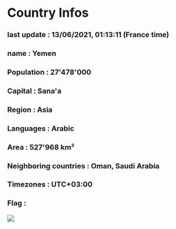 # Country  Infos
### last update : 13/06/2021, 01:13:11 (France time)

### name : Yemen
### Population : 27'478'000
### Capital : Sana'a
### Region : Asia
### Languages : Arabic
### Area : 527'968 km²
### Neighboring countries : Oman, Saudi Arabia
### Timezones : UTC+03:00

### Flag :
![](https://restcountries.eu/data/yem.svg)